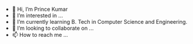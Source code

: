 - 👋 Hi, I’m Prince Kumar
- 👀 I’m interested in ...
- 🌱 I’m currently learning B. Tech in Computer Science and Engineering.
- 💞️ I’m looking to collaborate on ...
- 📫 How to reach me ...

<!---
prince-1327/prince-1327 is a ✨ special ✨ repository because its `README.md` (this file) appears on your GitHub profile.
You can click the Preview link to take a look at your changes.
--->
